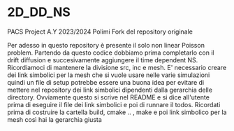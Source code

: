 # 2D_DD_NS

PACS Project A.Y 2023/2024 Polimi
Fork del repository originale

Per adesso in questo repository è presente il solo non linear Poisson problem. Partendo da questo codice dobbiamo prima
completarlo con il drift diffusion e succesivamente aggiungere il time dependent NS. Ricordiamoci di mantenere la divisione src, inc e mesh.
E' necessario creare dei link simbolici per la mesh che si vuole usare nelle varie simulazioni quindi un file di setup potrebbe essere una buona idea per evitare di mettere nel repository dei link simbolici dipendenti dalla gerarchia delle directory. Ovviamente questo si scrive nel README e si dice all'utente prima di eseguire il file dei link simbolici e poi di runnare il todos.
Ricordati prima di costruire la cartella build, cmake .. , make e poi link simbolico per la mesh così hai la gerarchia giusta